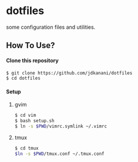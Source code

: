 dotfiles
========
some configuration files and utilities.

## How To Use?

#### Clone this repository
```sh
$ git clone https://github.com/jdkanani/dotfiles
$ cd dotfiles
```
#### Setup
1. gvim
    ````sh
    $ cd vim
    $ bash setup.sh
    $ ln -s $PWD/vimrc.symlink ~/.vimrc
    ````

2. tmux
    ````sh
    $ cd tmux
    $ln -s $PWD/tmux.conf ~/.tmux.conf
    ````
